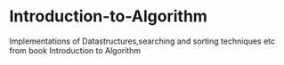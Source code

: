 Introduction-to-Algorithm
=========================

Implementations of Datastructures,searching and sorting techniques etc from book Introduction to Algorithm
